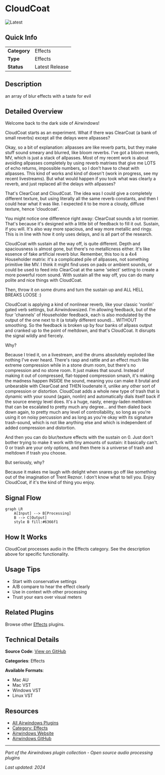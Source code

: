 # CloudCoat

![Latest](https://img.shields.io/badge/-Latest-10b981)

## Quick Info

| | |
|---|---|
| **Category** | Effects |
| **Type** | Effects |
| **Status** | Latest Release |

## Description

an array of blur effects with a taste for evil

## Detailed Overview

Welcome back to the dark side of Airwindows!

CloudCoat starts as an experiment. What if there was ClearCoat (a bank of small reverbs) except all the delays were allpasses?

Okay, so a bit of explanation: allpasses are like reverb parts, but they make stuff sound smeary and blurred, like bloom reverbs. I've got a bloom reverb, MV, which is just a stack of allpasses. Most of my recent work is about avoiding allpasses completely by using reverb matrixes that give me LOTS of echo returns, impossible numbers, so I don't have to cheat with allpasses. This kind of works and kind of doesn't (work in progress, see my recent livestreams). But what would happen if you took what was clearly a reverb, and just replaced all the delays with allpasses?

That's ClearCoat and CloudCoat. The idea was I could give a completely different texture, but using literally all the same reverb constants, and then I could hear what it was like. I expected it to be more a cloudy, diffuse texture, hence 'cloudcoat'.

You might notice one difference right away: ClearCoat sounds a lot roomier. That's because it's designed with a little bit of feedback to fill it out. Sustain, if you will. It's also way more spacious, and way more metallic and ringy. This is in line with how it only uses delays, and is all part of the research.

CloudCoat with sustain all the way off, is quite different. Depth and spaciousness is almost gone, but there's no metallicness either. It's like essence of fake artificial reverb blur. Remember, this too is a 4x4 Householder matrix: it's a complicated pile of allpasses, not something primitive like MV. I think it might find uses on pads or ambient sounds, or could be used to feed into ClearCoat at the same 'select' setting to create a more powerful room sound. With sustain all the way off, you can do many polite and nice things with CloudCoat.

Then, throw it on some drums and turn the sustain up and ALL HELL BREAKS LOOSE :)

CloudCoat is applying a kind of nonlinear reverb, like your classic 'nonlin' gated verb settings, but Airwindowsized. I'm allowing feedback, but of the four 'channels' of Householder feedback, each is also modulated by the output of the one next to it (a totally different sound)… WITHOUT smoothing. So the feedback is broken up by four banks of allpass output and cranked up to the point of meltdown, and that's CloudCoat. It disrupts the signal wildly and fiercely.

Why?

Because I tried it, on a livestream, and the drums absolutely exploded like nothing I've ever heard. There's rasp and rattle and an effect much like extreme compression while in a stone drum room, but there's no compression and no stone room. It just makes that sound. Instead of making it out of compressed, flat-topped compression smash, it's making the madness happen INSIDE the sound, meaning you can make it brutal and unbearable with ClearCoat and THEN loudenate it, unlike any other sort of compression or distortion. CloudCoat adds a whole new type of trash that is dynamic with your sound (again, nonlin) and automatically dials itself back if the source energy level does. It's a huge, nasty, energy-laden meltdown that can be escalated to pretty much any degree… and then dialed back down again, to pretty much any level of controllability, so long as you're using it on noisy percussion and as long as you're okay with its signature trash-sound, which is not like anything else and which is independent of added compression and distortion.

And then you can do blur/texture effects with the sustain on 0. Just don't bother trying to make it work with tiny amounts of sustain: it basically can't. 0 or trash are your only options, and then there is a universe of trash and meltdown if trash you choose.

But seriously, why?

Because it makes me laugh with delight when snares go off like something out of the imagination of Trent Reznor. I don't know what to tell you. Enjoy CloudCoat, if it's the kind of thing you enjoy.

## Signal Flow

```mermaid
graph LR
    A[Input] --> B[Processing]
    B --> C[Output]
    style B fill:#6366f1
```

## How It Works

CloudCoat processes audio in the Effects category. See the description above for specific functionality.

## Usage Tips

- Start with conservative settings
- A/B compare to hear the effect clearly
- Use in context with other processing
- Trust your ears over visual meters


## Related Plugins

Browse other [Effects](../categories/effects.md) plugins.


## Technical Details

**Source Code**: [View on GitHub](https://github.com/airwindows/airwindows/tree/master/plugins/LinuxVST/src/CloudCoat)

**Categories**: Effects

**Available Formats**:
- Mac AU
- Mac VST
- Windows VST
- Linux VST

## Resources

- [All Airwindows Plugins](../../README.md)
- [Category: Effects](../categories/effects.md)
- [Airwindows Website](https://www.airwindows.com)
- [Airwindows GitHub](https://github.com/airwindows/airwindows)

---

*Part of the Airwindows plugin collection - Open source audio processing plugins*

*Last updated: 2024*
